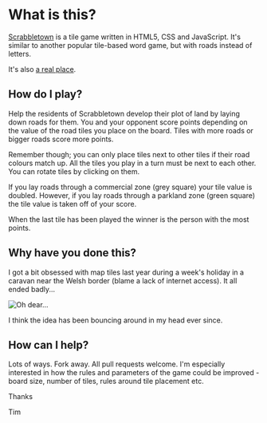 # What is this?

[Scrabbletown](http://timpaul.github.com/scrabbletown/) is a tile game written in HTML5, CSS and JavaScript. It's similar to another popular tile-based word game, but with roads instead of letters.

It's also [a real place](http://eccentricroadside.blogspot.co.uk/2009/08/lost-for-words-greetings-from.html).

## How do I play?

Help the residents of Scrabbletown develop their plot of land by laying down roads for them. 
You and your opponent score points depending on the value of the road tiles you place on the board.
Tiles with more roads or bigger roads score more points.

Remember though; you can only place tiles next to other tiles if their road colours match up.
All the tiles you play in a turn must be next to each other.
You can rotate tiles by clicking on them.

If you lay roads through a commercial zone (grey square) your tile value is doubled.
However, if you lay roads through a parkland zone (green square) the tile value is taken off of your score.

When the last tile has been played the winner is the person with the most points.

## Why have you done this?

I got a bit obsessed with map tiles last year during a week's holiday in a caravan near the Welsh border (blame a lack of internet access). It all ended badly...

![Oh dear...](http://farm9.staticflickr.com/8078/8298938869_722871a6ed_n.jpg)

I think the idea has been bouncing around in my head ever since.

## How can I help?

Lots of ways. Fork away. All pull requests welcome. I'm especially interested in how the rules and parameters of the game could be improved - board size, number of tiles, rules around tile placement etc.

Thanks

Tim
